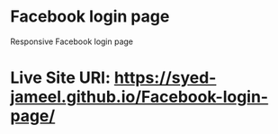 # Facebook login page
Responsive Facebook login page
# Live Site URl: https://syed-jameel.github.io/Facebook-login-page/
